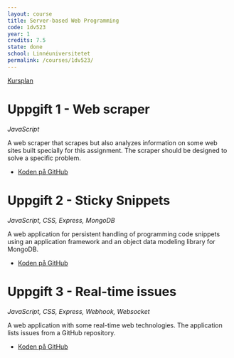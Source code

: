 ```yaml
---
layout: course
title: Server-based Web Programming
code: 1dv523
year: 1
credits: 7.5
state: done
school: Linnéuniversitetet
permalink: /courses/1dv523/
---
```


[Kursplan](/files/courseplan/1dv523.pdf)

Uppgift 1 - Web scraper
===
*JavaScript*

A web scraper that scrapes but also analyzes information on some web sites built specially for this assignment. The scraper should be designed to solve a specific problem.

- [Koden på GitHub](https://github.com/afandrey/1dv523/tree/master/Exam%20Assignment%201)

Uppgift 2 - Sticky Snippets
===
*JavaScript, CSS, Express, MongoDB*

A web application for persistent handling of programming code snippets using an application framework and an object data modeling library for MongoDB.

- [Koden på GitHub](https://github.com/afandrey/1dv523/tree/master/Exam%20Assignment%202)

Uppgift 3 - Real-time issues
===
*JavaScript, CSS, Express, Webhook, Websocket*

A web application with some real-time web technologies. The application lists issues from a GitHub repository.

- [Koden på GitHub](https://github.com/afandrey/1dv523/tree/master/Exam%20Assignment%203)